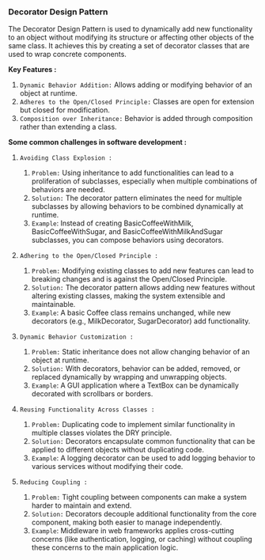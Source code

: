 ### Decorator Design Pattern
The Decorator Design Pattern is used to dynamically add new functionality to an object without modifying its structure or affecting other objects of the same class. 
It achieves this by creating a set of decorator classes that are used to wrap concrete components.

**Key Features :** 
1. `Dynamic Behavior Addition:`
Allows adding or modifying behavior of an object at runtime.
2. `Adheres to the Open/Closed Principle:`
Classes are open for extension but closed for modification.
3. `Composition over Inheritance:`
Behavior is added through composition rather than extending a class.

**Some common challenges in software development :** 
1. `Avoiding Class Explosion :`
   1. `Problem:` Using inheritance to add functionalities can lead to a proliferation of subclasses, especially when multiple combinations of behaviors are needed.
   2. `Solution:` The decorator pattern eliminates the need for multiple subclasses by allowing behaviors to be combined dynamically at runtime.
   3. `Example`: Instead of creating BasicCoffeeWithMilk, BasicCoffeeWithSugar, and BasicCoffeeWithMilkAndSugar subclasses, you can compose behaviors using decorators.
   
2. `Adhering to the Open/Closed Principle :`
    1. `Problem:` Modifying existing classes to add new features can lead to breaking changes and is against the Open/Closed Principle.
    2. `Solution:` The decorator pattern allows adding new features without altering existing classes, making the system extensible and maintainable.
    3. `Example`: A basic Coffee class remains unchanged, while new decorators (e.g., MilkDecorator, SugarDecorator) add functionality.

3. `Dynamic Behavior Customization :`
    1. `Problem:` Static inheritance does not allow changing behavior of an object at runtime.
    2. `Solution:` With decorators, behavior can be added, removed, or replaced dynamically by wrapping and unwrapping objects.
    3. `Example`: A GUI application where a TextBox can be dynamically decorated with scrollbars or borders.

4. `Reusing Functionality Across Classes :`
    1. `Problem:` Duplicating code to implement similar functionality in multiple classes violates the DRY principle.
    2. `Solution:` Decorators encapsulate common functionality that can be applied to different objects without duplicating code.
    3. `Example`: A logging decorator can be used to add logging behavior to various services without modifying their code.

5. `Reducing Coupling :`
    1. `Problem:` Tight coupling between components can make a system harder to maintain and extend.
    2. `Solution:` Decorators decouple additional functionality from the core component, making both easier to manage independently.
    3. `Example`: Middleware in web frameworks applies cross-cutting concerns (like authentication, logging, or caching) without coupling these concerns to the main application logic.



